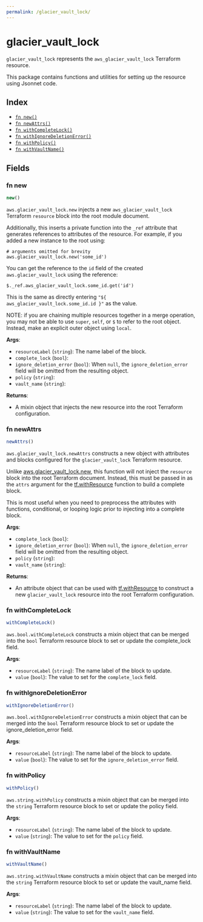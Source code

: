 ```yaml
---
permalink: /glacier_vault_lock/
---
```


# glacier_vault_lock

`glacier_vault_lock` represents the `aws_glacier_vault_lock` Terraform resource.



This package contains functions and utilities for setting up the resource using Jsonnet code.


## Index

* [`fn new()`](#fn-new)
* [`fn newAttrs()`](#fn-newattrs)
* [`fn withCompleteLock()`](#fn-withcompletelock)
* [`fn withIgnoreDeletionError()`](#fn-withignoredeletionerror)
* [`fn withPolicy()`](#fn-withpolicy)
* [`fn withVaultName()`](#fn-withvaultname)

## Fields

### fn new

```ts
new()
```


`aws.glacier_vault_lock.new` injects a new `aws_glacier_vault_lock` Terraform `resource`
block into the root module document.

Additionally, this inserts a private function into the `_ref` attribute that generates references to attributes of the
resource. For example, if you added a new instance to the root using:

    # arguments omitted for brevity
    aws.glacier_vault_lock.new('some_id')

You can get the reference to the `id` field of the created `aws.glacier_vault_lock` using the reference:

    $._ref.aws_glacier_vault_lock.some_id.get('id')

This is the same as directly entering `"${ aws_glacier_vault_lock.some_id.id }"` as the value.

NOTE: if you are chaining multiple resources together in a merge operation, you may not be able to use `super`, `self`,
or `$` to refer to the root object. Instead, make an explicit outer object using `local`.

**Args**:
  - `resourceLabel` (`string`): The name label of the block.
  - `complete_lock` (`bool`): 
  - `ignore_deletion_error` (`bool`):  When `null`, the `ignore_deletion_error` field will be omitted from the resulting object.
  - `policy` (`string`): 
  - `vault_name` (`string`): 

**Returns**:
- A mixin object that injects the new resource into the root Terraform configuration.


### fn newAttrs

```ts
newAttrs()
```


`aws.glacier_vault_lock.newAttrs` constructs a new object with attributes and blocks configured for the `glacier_vault_lock`
Terraform resource.

Unlike [aws.glacier_vault_lock.new](#fn-glacier_vault_locknew), this function will not inject the `resource`
block into the root Terraform document. Instead, this must be passed in as the `attrs` argument for the
[tf.withResource](https://github.com/tf-libsonnet/core/tree/main/docs#fn-withresource) function to build a complete block.

This is most useful when you need to preprocess the attributes with functions, conditional, or looping logic prior to
injecting into a complete block.

**Args**:
  - `complete_lock` (`bool`): 
  - `ignore_deletion_error` (`bool`):  When `null`, the `ignore_deletion_error` field will be omitted from the resulting object.
  - `policy` (`string`): 
  - `vault_name` (`string`): 

**Returns**:
  - An attribute object that can be used with [tf.withResource](https://github.com/tf-libsonnet/core/tree/main/docs#fn-withresource) to construct a new `glacier_vault_lock` resource into the root Terraform configuration.


### fn withCompleteLock

```ts
withCompleteLock()
```

`aws.bool.withCompleteLock` constructs a mixin object that can be merged into the `bool`
Terraform resource block to set or update the complete_lock field.



**Args**:
  - `resourceLabel` (`string`): The name label of the block to update.
  - `value` (`bool`): The value to set for the `complete_lock` field.


### fn withIgnoreDeletionError

```ts
withIgnoreDeletionError()
```

`aws.bool.withIgnoreDeletionError` constructs a mixin object that can be merged into the `bool`
Terraform resource block to set or update the ignore_deletion_error field.



**Args**:
  - `resourceLabel` (`string`): The name label of the block to update.
  - `value` (`bool`): The value to set for the `ignore_deletion_error` field.


### fn withPolicy

```ts
withPolicy()
```

`aws.string.withPolicy` constructs a mixin object that can be merged into the `string`
Terraform resource block to set or update the policy field.



**Args**:
  - `resourceLabel` (`string`): The name label of the block to update.
  - `value` (`string`): The value to set for the `policy` field.


### fn withVaultName

```ts
withVaultName()
```

`aws.string.withVaultName` constructs a mixin object that can be merged into the `string`
Terraform resource block to set or update the vault_name field.



**Args**:
  - `resourceLabel` (`string`): The name label of the block to update.
  - `value` (`string`): The value to set for the `vault_name` field.
